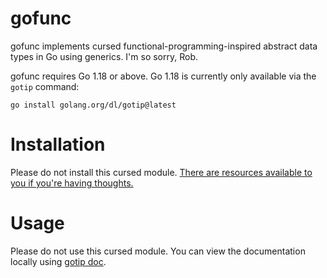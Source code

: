 gofunc
======

gofunc implements cursed functional-programming-inspired abstract data types in
Go using generics. I'm so sorry, Rob.

gofunc requires Go 1.18 or above. Go 1.18 is currently only available via the
`gotip` command:

    go install golang.org/dl/gotip@latest

# Installation

Please do not install this cursed module. [There are resources available to you
if you're having thoughts.](https://www.rust-lang.org/tools/install)

# Usage

Please do not use this cursed module. You can view the documentation locally
using [gotip doc](https://pkg.go.dev/cmd/doc).